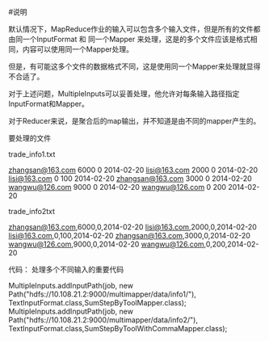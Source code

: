 #说明

默认情况下，MapReduce作业的输入可以包含多个输入文件，但是所有的文件都由同一个InputFormat 和 同一个Mapper 来处理，这是的多个文件应该是格式相同，内容可以使用同一个Mapper处理。

但是，有可能这多个文件的数据格式不同，这是使用同一个Mapper来处理就显得不合适了。

对于上述问题，MultipleInputs可以妥善处理，他允许对每条输入路径指定InputFormat和Mapper。

对于Reducer来说，是聚合后的map输出，并不知道是由不同的mapper产生的。

要处理的文件

trade_info1.txt


zhangsan@163.com    6000    0   2014-02-20
lisi@163.com    2000    0   2014-02-20
lisi@163.com    0   100 2014-02-20
zhangsan@163.com    3000    0   2014-02-20
wangwu@126.com  9000    0   2014-02-20
wangwu@126.com  0   200     2014-02-20

trade_info2txt

zhangsan@163.com,6000,0,2014-02-20
lisi@163.com,2000,0,2014-02-20
lisi@163.com,0,100,2014-02-20
zhangsan@163.com,3000,0,2014-02-20
wangwu@126.com,9000,0,2014-02-20
wangwu@126.com,0,200,2014-02-20

代码： 
处理多个不同输入的重要代码


MultipleInputs.addInputPath(job, new Path("hdfs://10.108.21.2:9000/multimapper/data/info1/"), TextInputFormat.class,SumStepByToolMapper.class);
MultipleInputs.addInputPath(job, new Path("hdfs://10.108.21.2:9000/multimapper/data/info2/"), TextInputFormat.class,SumStepByToolWithCommaMapper.class);
		
